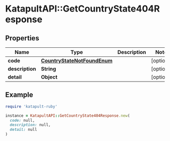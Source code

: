 # KatapultAPI::GetCountryState404Response

## Properties

| Name | Type | Description | Notes |
| ---- | ---- | ----------- | ----- |
| **code** | [**CountryStateNotFoundEnum**](CountryStateNotFoundEnum.md) |  | [optional] |
| **description** | **String** |  | [optional] |
| **detail** | **Object** |  | [optional] |

## Example

```ruby
require 'katapult-ruby'

instance = KatapultAPI::GetCountryState404Response.new(
  code: null,
  description: null,
  detail: null
)
```

